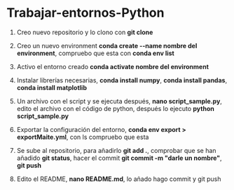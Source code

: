 # Trabajar-entornos-Python

1. Creo nuevo repositorio y lo clono con **git clone**  

2. Creo un nuevo environment **conda create --name nombre del environment**, compruebo que esta con **conda env list**  

3. Activo el entorno creado **conda activate nombre del environment**  

4. Instalar librerías necesarias, **conda install numpy**, **conda install pandas**, **conda install matplotlib**  

5. Un archivo con el script y se ejecuta después, **nano script_sample.py**, edito el archivo con el código de python, después lo ejecuto **python script_sample.py**  

6. Exportar la configuración del entorno, **conda env export > exportMaite.yml**, con ls compruebo que esta  

7. Se sube al repositorio, para añadirlo **git add .**, comprobar que se han añadido **git status**, hacer el commit **git commit -m "darle un nombre"**, **git push**  

8. Edito el README, **nano README.md**, lo añado hago commit y git push  


